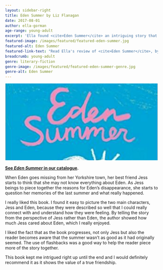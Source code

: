 ```yaml
---
layout: sidebar-right
title: Eden Summer by Liz Flanagan
date: 2017-08-01
author: ella-gorman
age-range: young-adult
excerpt: 'Ella found <cite>Eden Summer</cite> an intriguing story that shows the value of true friendship'
featured-image: /images/featured/featured-eden-summer.jpg
featured-alt: Eden Summer
featured-link-text: "Read Ella's review of <cite>Eden Summer</cite>, by Liz Flanagan."
breadcrumb: young-adult
genre: literary-fiction
genre-image: /images/featured/featured-eden-summer-genre.jpg
genre-alt: Eden Summer
---
```


![Eden Summer](/images/featured/featured-eden-summer.jpg)

**[See <cite>Eden Summer</cite> in our catalogue](https://suffolk.spydus.co.uk/cgi-bin/spydus.exe/ENQ/OPAC/BIBENQ?BRN=1996595).**

When Eden goes missing from her Yorkshire town, her best friend Jess starts to think that she may not know everything about Eden. As Jess beings to piece together the reasons for Eden’s disappearance, she starts to question her memories of the last summer and what really happened.

I really liked this book. I found it easy to picture the two main characters, Jess and Eden, because they were described so well that I could really connect with and understand how they were feeling. By telling the story from the perspective of Jess rather than Eden, the author showed how much Jess cared about Eden, which I really enjoyed.

I liked the fact that as the book progresses, not only Jess but also the reader becomes aware that the summer wasn’t as good as it had originally seemed. The use of flashbacks was a good way to help the reader piece more of the story together.

This book kept me intrigued right up until the end and I would definitely recommend it as it shows the value of a true friendship.
